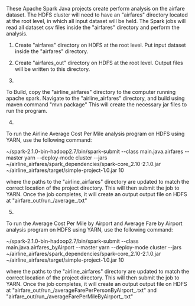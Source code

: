 These Apache Spark Java projects create perform analysis on the airfare dataset. The HDFS cluster will need to have an "airfares" directory located at the root level, in which all input dataset will be held. The Spark jobs will read all dataset csv files inside the "airfares" directory and perform the analysis. 

1. Create "airfares" directory on HDFS at the root level. Put input dataset inside the "airfares" directory.
2. Create "airfares_out" directory on HDFS at the root level. Output files will be written to this directory.

3.
To Build, copy the "airline_airfares" directory to the computer running apache spark. Navigate to the "airline_airfares" directory, and build using maven command "mvn package" This will create the necessary jar files to run the program. 

4.
To run the Airline Average Cost Per Mile analysis program on HDFS using YARN, use the following command:

 ~/spark-2.1.0-bin-hadoop2.7/bin/spark-submit --class main.java.airfares --master yarn --deploy-mode cluster --jars ~/airline_airfares/spark_dependencies/spark-core_2.10-2.1.0.jar ~/airline_airfares/target/simple-project-1.0.jar 10
 
where the paths to the "airline_airfares" directory are updated to match the correct location of the project directory. This will then submit the job to YARN. Once the job completes, it will create an output output file on HDFS at "airfare_out/run_<Timestamp>/average_<Timestamp>.txt"
 
 
 5.
 To run the Average Cost Per Mile by Airport and Average Fare by Airport analysis program on HDFS using YARN, use the following command:

~/spark-2.1.0-bin-hadoop2.7/bin/spark-submit --class main.java.airfares_byAirport --master yarn --deploy-mode cluster --jars ~/airline_airfares/spark_dependencies/spark-core_2.10-2.1.0.jar ~/airline_airfares/target/simple-project-1.0.jar 10
 
where the paths to the "airline_airfares" directory are updated to match the correct location of the project directory. This will then submit the job to YARN. Once the job completes, it will create an output output file on HDFS at "airfare_out/run_<Timestamp>/averageFarePerPersonByAirport_<Timestamp>.txt" and "airfare_out/run_<Timestamp>/averageFarePerMileByAirport_<Timestamp>.txt"